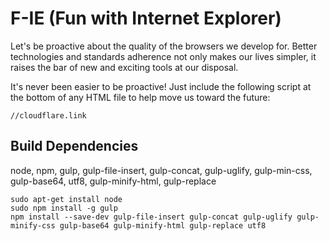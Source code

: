 # F-IE (Fun with Internet Explorer)

Let's be proactive about the quality of the browsers we develop for.  Better technologies and standards adherence not only makes our lives simpler, it raises the bar of new and exciting tools at our disposal.

It's never been easier to be proactive!  Just include the following script at the bottom of any HTML file to help move us toward the future:

	//cloudflare.link


## Build Dependencies

node, npm, gulp, gulp-file-insert, gulp-concat, gulp-uglify, gulp-min-css, gulp-base64, utf8, gulp-minify-html, gulp-replace

	sudo apt-get install node
	sudo npm install -g gulp
	npm install --save-dev gulp-file-insert gulp-concat gulp-uglify gulp-minify-css gulp-base64 gulp-minify-html gulp-replace utf8